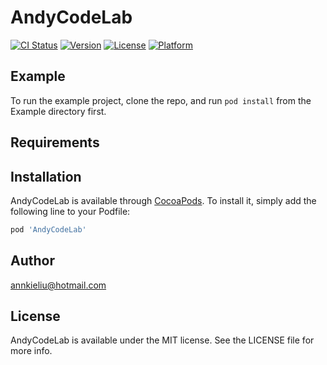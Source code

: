 # AndyCodeLab

[![CI Status](https://img.shields.io/travis/annkieliu@hotmail.com/AndyCodeLab.svg?style=flat)](https://travis-ci.org/annkieliu@hotmail.com/AndyCodeLab)
[![Version](https://img.shields.io/cocoapods/v/AndyCodeLab.svg?style=flat)](https://cocoapods.org/pods/AndyCodeLab)
[![License](https://img.shields.io/cocoapods/l/AndyCodeLab.svg?style=flat)](https://cocoapods.org/pods/AndyCodeLab)
[![Platform](https://img.shields.io/cocoapods/p/AndyCodeLab.svg?style=flat)](https://cocoapods.org/pods/AndyCodeLab)

## Example

To run the example project, clone the repo, and run `pod install` from the Example directory first.

## Requirements

## Installation

AndyCodeLab is available through [CocoaPods](https://cocoapods.org). To install
it, simply add the following line to your Podfile:

```ruby
pod 'AndyCodeLab'
```

## Author

annkieliu@hotmail.com

## License

AndyCodeLab is available under the MIT license. See the LICENSE file for more info.
